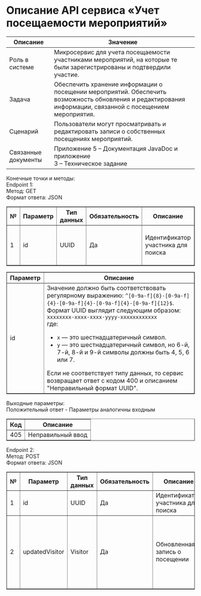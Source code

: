 # Описание API сервиса «Учет посещаемости мероприятий»
<table>
  <thead>
    <tr>
      <th>Описание</th>
      <th>Значение</th>
    </tr>
  </thead>
  <tbody>
    <tr>
      <td>Роль в системе</td>
      <td>Микросервис для учета посещаемости участниками мероприятий, на которые те были зарегистрированы и подтвердили участие.</td>
    </tr>
    <tr>
      <td>Задача</td>
      <td>Обеспечить хранение информации о посещении мероприятий. Обеспечить возможность обновления и редактирования информации, связанной с посещением мероприятия.</td>
    </tr>
    <tr>
      <td>Сценарий</td>
      <td>Пользователи могут просматривать и редактировать записи о собственных посещениях мероприятий.</td>
    </tr>
    <tr>
      <td>Связанные документы</td>
      <td>Приложение 5 – Документация JavaDoc и приложение<br>3 – Техническое задание</td>
    </tr>
  </tbody>
</table>

Конечные точки и методы:<br>
Endpoint 1:<br>
Метод: GET<br>
Формат ответа: JSON
<table border="1">
  <thead>
    <tr>
      <th>№</th>
      <th>Параметр</th>
      <th>Тип данных</th>
      <th>Обязательность</th>
      <th>Описание</th>
      <th>Варианты значений</th>
    </tr>
  </thead>
  <tbody>
    <tr>
      <td>1</td>
      <td>id</td>
      <td>UUID</td>
      <td>Да</td>
      <td>Идентификатор участника для поиска</td>
      <td>Пример: "d7dca61a-8bbb-4735-ae34-15b63d275172"</td>
    </tr>
  </tbody>
</table>

<table border="1">
  <thead>
    <tr>
      <th>Параметр</th>
      <th>Описание</th>
    </tr>
  </thead>
  <tbody>
    <tr>
      <td>id</td>
      <td>
        Значение должно быть соответствовать регулярному выражению: <code>^[0-9a-f]{8}-[0-9a-f]{4}-[0-9a-f]{4}-[0-9a-f]{4}-[0-9a-f]{12}$</code>.<br>
        Формат UUID выглядит следующим образом:<br>
        <code>xxxxxxxx-xxxx-xxxx-yyyy-xxxxxxxxxxxx</code><br>
        где:<br>
        <ul>
          <li><code>x</code> — это шестнадцатеричный символ.</li>
          <li><code>y</code> — это шестнадцатеричный символ, но 6-й, 7-й, 8-й и 9-й символы должны быть 4, 5, 6 или 7.</li>
        </ul>
        Если не соответствует типу данных, то сервис возвращает ответ с кодом 400 и описанием "Неправильный формат UUID".
      </td>
    </tr>
  </tbody>
</table>

Выходные параметры:<br>
Положительный ответ - Параметры аналогичны входным
<table border="1">
  <thead>
    <tr>
      <th>Код</th>
      <th>Описание</th>
    </tr>
  </thead>
  <tbody>
    <tr>
      <td>405</td>
      <td>Неправильный ввод</td>
    </tr>
  </tbody>
</table>
Endpoint 2:<br>
Метод: POST<br>
Формат ответа: JSON

<table border="1">
  <thead>
    <tr>
      <th>№</th>
      <th>Параметр</th>
      <th>Тип данных</th>
      <th>Обязательность</th>
      <th>Описание</th>
      <th>Варианты значений</th>
    </tr>
  </thead>
  <tbody>
    <tr>
      <td>1</td>
      <td>id</td>
      <td>UUID</td>
      <td>Да</td>
      <td>Идентификатор участника для поиска</td>
      <td>Пример: "d7dca61a-8bbb-4735-ae34-15b63d275172"</td>
    </tr>
    <tr>
      <td>2</td>
      <td>updatedVisitor</td>
      <td>Visitor</td>
      <td>Да</td>
      <td>Обновленная запись о посещении</td>
      <td>Пример: 
      <table>
         <thead>
    <tr>
      <th>Идентификатор записи</th>
      <th>Идентификатор участника</th>
      <th>Мероприятие</th>
      <th>Начало мероприятия</th>
      <th>Конец мероприятия</th>
      <th>Фамилия</th>
           <th>Имя</th>
           <th>Отчество</th>
           <th>email</th>
           <th>Статус</th>
           <th>Комментарий</th>
           <th>Оценка</th>

  </thead>
        <tbody>
        <tr>
          <td>
            1
          </td>
        <td>
          d7dca61a-8bbb-4735-ae34-15b63d275172
        </td>
                <td>
            Зачет
          </td>
                <td>
            2024-06-01 12:00:00
          </td>
                <td>
            2024-06-01 14:00:00
          </td>
                <td>
            Иванов
          </td>
                <td>
            Иван
          </td>
                <td>
            Иванович
          </td>
                <td>
            example@mail.ru
          </td>
                <td>
            Присутствовал
          </td>
                <td>
            Здорово!
          </td>
                <td>
            5
          </td>
        </tr>
        </tbody>
      </table>
      </td>
    </tr>
  </tbody>
</table>

